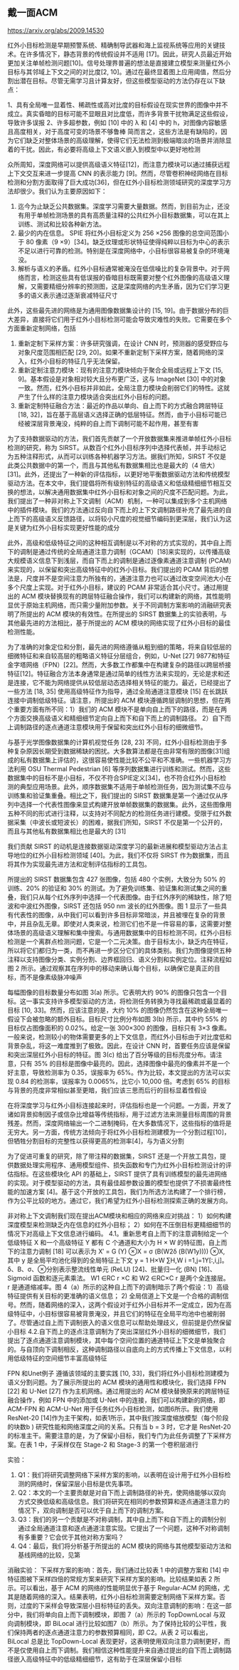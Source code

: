 

## 戴一面ACM
https://arxiv.org/abs/2009.14530

红外小目标检测是早期预警系统、精确制导武器和海上监视系统等应用的关键技术。在许多情况下，静态背景的传统假设并不适用 [17]。因此，研究人员最近开始更加关注单帧检测问题[10]。信号处理界普遍的想法是直接建立模型来测量红外小目标与其邻域上下文之间的对比度[2, 10]。通过在最终显着图上应用阈值，然后分割出潜在目标。尽管无需学习且计算友好，但这些模型驱动的方法仍存在以下缺点：

1、具有全局唯一显着性、稀疏性或高对比度的目标假设在现实世界的图像中并不成立。真实昏暗的目标可能不显眼且对比度低，而许多背景干扰物满足这些假设，导致许多误报
2、许多超参数，例如 [10] 中的 λ 和 [4] 中的 h，对图像内容敏感且高度相关，对于高度可变的场景不够鲁棒
简而言之，这些方法是有缺陷的，因为它们缺乏对整体场景的高级理解，使得它们无法检测到极端暗淡的场景并消除显着的干扰。因此，有必要将高级上下文语义嵌入到模型中以更好地检测

众所周知，深度网络可以提供高级语义特征[12]，而注意力模块可以通过捕获远程上下文交互来进一步提高 CNN 的表示能力 [9]。然而，尽管卷积神经网络在目标检测和分割方面取得了巨大成功[36]，但在红外小目标检测领域研究的深度学习方法却很少。我们认为主要原因如下：
1. 迄今为止缺乏公共数据集。深度学习需要大量数据。然而，到目前为止，还没有用于单帧检测场景的具有高质量注释的公共红外小目标数据集，可以在其上训练、测试和比较各种新方法。
2. 最少的内在信息。 SPIE 将红外小目标定义为 256 ×256 图像的总空间范围小于 80 像素（9 ×9）[34]。缺乏纹理或形状特征使得纯粹以目标为中心的表示不足以进行可靠的检测。特别是在深度网络中，小目标很容易被复杂的环境淹没。 
3. 解析与语义的矛盾。红外小目标通常被淹没在低信噪比的复杂背景中。对于网络而言，检测这些具有低误报的昏暗目标既需要对整个红外图像的高级语义理解，又需要精细分辨率的预测图，这是深度网络的内生矛盾，因为它们学习更多的语义表示通过逐渐衰减特征尺寸

此外，这些最先进的网络是为通用图像数据集设计的 [15, 19]。由于数据分布的巨大差异，直接将它们用于红外小目标检测可能会导致灾难性的失败。它需要在多个方面重新定制网络，包括

1. 重新定制下采样方案：许多研究强调，在设计 CNN 时，预测器的感受野应与对象尺度范围相匹配 [29, 20]。如果不重新定制下采样方案，随着网络的深入，红外小目标的特征几乎无法保留。 
2.  重新定制注意力模块：现有的注意力模块倾向于聚合全局或远程上下文 [15, 9]。基本假设是对象相对较大且分布更广泛，这与 ImageNet [30] 中的对象一致。然而，红外小目标并非如此，全局注意力模块会削弱它们的特性。这就产生了什么样的注意力模块适合突出红外小目标的问题。 
3.  重新定制特征融合方法：最近的作品以单向、自上而下的方式融合跨层特征[18, 32]，旨在基于高层语义选择正确的低层特征。然而，由于小目标可能已经被深层背景淹没，纯粹的自上而下调制可能不起作用，甚至有害


为了支持数据驱动的方法，我们首先贡献了一个开放数据集来推进单帧红外小目标检测的研究，称为 SIRST。从数百个红外小目标序列中选择代表帧，并手动标记为五种注释形式，从而可以训练各种机器学习方法。据我们所知，SIRST 不仅是此类公共数据中的第一个，而且与其他私有数据集相比也是最大的（4 倍大）[31]。此外，还提出了一种新的评估指标，以更好地平衡数据驱动方法和传统模型驱动方法。在本文中，我们提倡将所有级别特征的高级语义和低级精细细节相互交换的想法，以解决通用数据集中红外小目标和对象之间的尺度不匹配问题。为此，我们提出了一种非对称上下文调制（ACM）机制，一种可以集成到多个主机网络中的插件模块。我们的方法通过反向自下而上的上下文调制路径补充了最先进的自上而下的高级语义反馈路径，以将较小尺度的视觉细节编码到更深层，我们认为这是关键为红外小目标实现更好性能的成分

此外，高级和低级特征之间的这种相互调制是以不对称的方式实现的，其中自上而下的调制是通过传统的全局通道注意力调制（GCAM）[18]来实现的，以传播高级大规模语义信息下到浅层，而自下而上的调制是通过逐像素通道注意调制 (PCAM) 来实现的，以保留和突出高级特征中的红外小目标。我们提出的 PCAM 背后的想法是，尺度并不是空间注意力所独有的，通道注意力也可以通过改变空间池大小在多个尺度上实现。对于红外小目标，建议的 PCAM 非常适合其小尺寸。通过用提出的 ACM 模块替换现有的跨层特征融合操作，我们可以构建新的网络，其性能明显优于原始主机网络，而只需少量附加参数。关于不同调制方案影响的消融研究表明了所提出的 ACM 模块的有效性。在所提出的 SIRST 数据集上的实验表明，与其他最先进的方法相比，基于所提出的 ACM 模块的网络实现了红外小目标的最佳检测性能。

为了准确的对象定位和分割，最先进的网络遵循从粗到细的策略，将来自较低层的细微特征和来自较高层的粗略语义特征分层组合，例如，U-Net [27] 9877和特征金字塔网络（FPN）[22]。然而，大多数工作都集中在构建复杂的路径以跨层桥接特征[12]。特征融合方法本身通常是通过简单的线性方法来实现的，无论是求和还是连接，它不能为网络提供从较低层动态选择相关特征的能力。最近，已经提出了一些方法 [18, 35] 使用高级特征作为指导，通过全局通道注意模块 [15] 在长跳跃连接中调制低级特征。请注意，所提出的 ACM 模块遵循跨层调制的思想，但在两个重要方面有所不同：1）我们的 ACM 模块不是单向自上而下的路径，而是在两个方面交换高级语义和精细细节定向自上而下和自下而上的调制路径。 2）自下而上调制路径的逐点通道注意模块用于保留和突出红外小目标的细微细节。

与基于光学图像数据集的计算机视觉任务 [28, 23] 不同，红外小目标检测由于多种复杂原因长期受到数据稀缺的困扰。大多数算法都是在由非常有限的图像[31]组成的私有数据集上评估的，这很容易使性能比较不公平和不准确。一些机器学习方法利用 OSU Thermal Pedestrian [6] 等序列数据集进行训练和测试。然而，这些数据集中的目标不是小目标，不仅不符合SPIE定义[34]，也不符合红外小目标检测的典型应用场景。此外，顺序数据集不适用于单帧检测任务，因为测试集不应与训练集和验证集重叠。相比之下，我们提出的 SIRST 数据集是第一个通过仅从序列中选择一个代表性图像来显式构建开放单帧数据集的数据集。此外，这些图像用五种不同的形式进行注释，以支持对不同配方的检测任务进行建模。受限于红外数据采集（中波长或短波长）的困难，据我们所知，SIRST 不仅是第一个公开的，而且与其他私有数据集相比也是最大的 [31]

我们贡献 SIRST 的动机是连接数据驱动深度学习的最新进展和模型驱动方法占主导地位的红外小目标检测领域 [40]。为此，我们不仅将 SIRST 作为数据集，而且将其作为实现最先进方法和定制评估指标的工具包。

所提出的 SIRST 数据集包含 427 张图像，包括 480 个实例，大致分为 50% 的训练、20% 的验证和 30% 的测试。为了避免训练集、验证集和测试集之间的重叠，我们只从每个红外序列中选择一个代表图像。由于红外序列的稀缺性，除了短波和中波红外图像，SIRST 还包括 950 nm 波长的红外图像。图 1 显示了一些具有代表性的图像，从中我们可以看到许多目标非常暗淡，并且被埋在复杂的背景中，并且杂乱无章。即使对人类来说，检测它们也不是一件容易的事，这需要对整体场景的高级语义理解和集中搜索。与通用数据集中的目标检测不同，红外小目标检测是一个离群点检测问题，它是一个二元决策。由于目标太小，缺乏内在特征，所以将它们都归为一类，而不再进一步区分它们的具体类别。我们为图像提供五种注释以支持图像分类、实例分割、边界框回归、语义分割和实例定位。注释流程如图 2 所示。通过观察其在序列中的移动来确认每个目标，以确保它是真正的目标，而不是像素级脉冲噪声

每幅图像的目标数量分布如图 3(a) 所示。它表明大约 90% 的图像只包含一个目标。这一事实支持许多模型驱动的方法，将检测任务转换为寻找最稀疏或最显着的目标 [10, 33]。然而，应该注意的是，大约 10% 的图像仍然包含在这种全局唯一假设下会被忽略的额外目标。目标尺寸比例分布如图 3(b) 所示，其中约 55% 的目标仅占图像面积的 0.02%。给定一张 300×300 的图像，目标只有 3×3 像素。一般来说，检测较小的物体需要更多的上下文信息，而红外小目标由于对比度低和背景杂乱，将这一难度推到了极致。因此，在设计 CNN 时，首要任务应该是保留和突出深层红外小目标的特征。图 3(c) 给出了百分等级的目标亮度分布。请注意，只有 35% 的目标是图像中最亮的。因此，选择图像中最亮的像素并不是一个好主意，导致检测率为 0.35，误报率为 65%。作为比较，本文提出的方法可以实现 0.84 的检测率，误报率为 0.0065%，比它小 10,000 倍。考虑到 65% 的目标与背景的亮度非常相似甚至更暗，我们应该三思而后行的目标显着性假设

在将深度学习与红外小目标连接起来时，评估指标也是一个问题。一方面，开发了诸如背景抑制因子或信杂比增益等传统指标，用于过滤方法来测量目标周围的背景残差。然而，深度网络输出一个二进制掩码，在大多数情况下，这些指标的值将是无穷大。另一方面，传统方法倾向于将红外小目标检测建模为一个分割过程[10]，但牺牲分割目标的完整性以获得更高的检测率[4]，与为语义分割

为了促进可重复的研究，除了带注释的数据集，SIRST 还是一个开放工具包，提供数据处理实用程序、通用模型组件、损失函数和专门为红外小目标检测设计的评估指标。在这些模块化 API 的基础上，SIRST 提供了具有训练模型的最先进网络的实现。对于模型驱动的方法，具有最佳超参数设置的模型也提供了不损害最终性能的加速方案 [4]。基于这个开放的工具包，我们为所选方法构建了一个排行榜，作为公平比较的地方。通过它，我们希望为红外小目标检测探索正确的发展方向。

非对称上下文调制我们现在提出ACM模块和相应的网络来应对挑战：
1）如何构建深度模型来检测缺乏内在信息的红外小目标； 
2）如何在不压倒目标更精细细节的情况下对高级上下文信息进行编码。
 4.1。重新思考自上而下的注意调制给定一个低级特征 X 和一个高级特征 Y 都有 C 个通道和大小为 H × W 的特征图，自上而下的注意力调制 [18] 可以表示为 X′ = G (Y) ⊗X = σ (B(W2δ (B(W1y)))) ⊗X, 其中 y 是全局平均池化得到的全局特征上下文 y = 1 H×W ∑H,W i =1,j=1Y[:,i,j]。 δ、B、σ、⊗分别表示整流线性单元 (ReLU) [24]、批量归一化 (BN) [16]、Sigmoid 函数和逐元素乘法。 W1 ∈RC r ×C 和 W2 ∈RC×C r 是两个全连接层。 r 是通道缩减率。图 4（a）所示的这种自上而下的调制暗示了两个假设：1）高级特征提供有关目标的更准确的语义信息； 2) 全局信道上下文是一个合格的调制信号。然而，随着网络的深入，这两个假设对于红外小目标并不一定成立，因为在高级特征中，小目标很容易被背景淹没，并且它们的特征在全局平均池中也被削弱了。尽管通过自上而下调制嵌入的语义信息可以帮助处理歧义，但前提是仍然保留小目标
 4.2.自下而上的逐点注意调制为了突出深层红外小目标的细微细节，我们提出了逐点通道注意调制模块，其中每个空间位置的通道特征上下文是单独聚合的。与自顶向下调制相反，这种调制路径以自底向上的方式传播上下文信息，以利用低级特征的空间细节丰富高级特征


FPN 和Unet例子
遵循该领域的主要实践 [10, 33]，我们将红外小目标检测建模为语义分割问题。为了展示所提出的 ACM 模块的通用性和模块化，我们选择 FPN [22] 和 U-Net [27] 作为主机网络。通过用提出的 ACM 模块替换原来的跨层特征融合操作，例如 FPN 中的添加或 U-Net 中的连接，我们可以构建新的网络，即 ACM-FPN 和 ACM-U-Net 用于任务红外小目标检测，如图6所示。我们使用ResNet-20 [14]作为主干架构，如表1所示，其中我们按深度缩放模型（每个阶段的块数b ) 研究性能和网络深度之间的关系。只有当 b = 3 时，它才是 ResNet-20 的标准主干。需要注意的是，为了保留小目标，我们专门为此任务调整了下采样方案。在表 1 中，子采样仅在 Stage-2 和 Stage-3 的第一个卷积层进行

实验：
1. Q1：我们将研究调整网络下采样方案的影响，以表明在设计用于红外小目标检测的网络时，保留深层小目标是优先事项。
2.  Q2：本文的一个主要贡献是对自下而上调制路径的补充，使网络能够以双向方式交换低级和高级信息。我们将研究在相同的参数预算和逐点通道注意力的情况下，双向调制是否可以优于自上而下的调制方案。
3.   Q3：我们的另一个贡献是不对称调制，其中自上而下和自下而上的调制分别通过全局通道注意和逐点通道注意实现。它提出了一个问题，这种不对称调制有多重要？它会优于其他对称方案吗？ 
4.   Q4：最后，我们将分析基于所提出的 ACM 模块的网络与其他模型驱动方法和基线网络的比较，见第

消融实验：
下采样方案的影响：首先，我们通过比较表 1 中的调整方案和 [14] 中特征图被下采样四倍的常规方案来研究下采样方案的影响。比较结果如表 2 所示。可以看出，基于 ACM 的网络的性能明显优于基于 Regular-ACM 的网络，尤其是随着网络的深入。结果表明，红外小目标检测需要定制网络下采样方案。否则，过度的下采样会导致深层小目标特征的丢失。双向注意调制的影响：在这一部分中，我们将单向自上而下调制模块，即图 7（a）所示的 TopDownLocal 与双向调制模块，即 BiLocal 进行比较如图7（b）所示。为了保持比较的公平性，我们保持两者的逐点通道注意力的参数预算相同，即 C2。从表 2 可以看出，BiLocal 总是比 TopDown-Local 表现更好，这表明使用双向注意力调制更好，而不是仅使用自上而下调制。我们相信这种性能提升来自通过提出的自下而上调制路径嵌入高级特征中的低级精细细节，这有助于在深层保留小目标